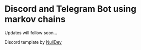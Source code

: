 # Discord and Telegram Bot using markov chains
Updates will follow soon...

Discord template by [NullDev](https://github.com/NullDev)